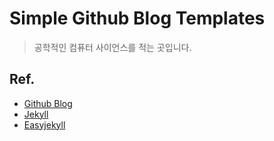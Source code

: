 # Simple Github Blog Templates
> 공학적인 컴퓨터 사이언스를 적는 곳입니다.

## Ref.

- [Github Blog](https://pages.github.com/)
- [Jekyll](https://jekyllrb.com/)
- [Easyjekyll](https://github.com/Halryang/jekyll-now)
